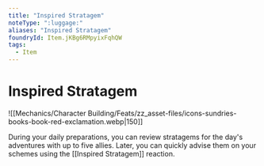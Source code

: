 ```yaml
---
title: "Inspired Stratagem"
noteType: ":luggage:"
aliases: "Inspired Stratagem"
foundryId: Item.jKBg6RMpyixFqhQW
tags:
  - Item
---
```


# Inspired Stratagem
![[Mechanics/Character Building/Feats/zz_asset-files/icons-sundries-books-book-red-exclamation.webp|150]]

During your daily preparations, you can review stratagems for the day's adventures with up to five allies. Later, you can quickly advise them on your schemes using the [[Inspired Stratagem]] reaction.
